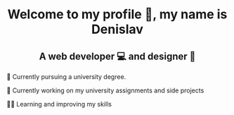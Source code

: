 <h1 align="center">Welcome to my profile 👋, my name is Denislav</h1>
<h2 align="center">A web developer 💻 and designer 🎨</h2>
<p align="left">🌱 Currently pursuing a university degree.</p>
<p align="left">🔭 Currently working on my university assignments and side projects</p>
<p align="left">👨‍💻 Learning and improving my skills </p>
